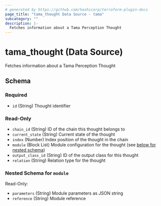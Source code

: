 ```yaml
---
# generated by https://github.com/hashicorp/terraform-plugin-docs
page_title: "tama_thought Data Source - tama"
subcategory: ""
description: |-
  Fetches information about a Tama Perception Thought
---
```


# tama_thought (Data Source)

Fetches information about a Tama Perception Thought



<!-- schema generated by tfplugindocs -->
## Schema

### Required

- `id` (String) Thought identifier

### Read-Only

- `chain_id` (String) ID of the chain this thought belongs to
- `current_state` (String) Current state of the thought
- `index` (Number) Index position of the thought in the chain
- `module` (Block List) Module configuration for the thought (see [below for nested schema](#nestedblock--module))
- `output_class_id` (String) ID of the output class for this thought
- `relation` (String) Relation type for the thought

<a id="nestedblock--module"></a>
### Nested Schema for `module`

Read-Only:

- `parameters` (String) Module parameters as JSON string
- `reference` (String) Module reference
